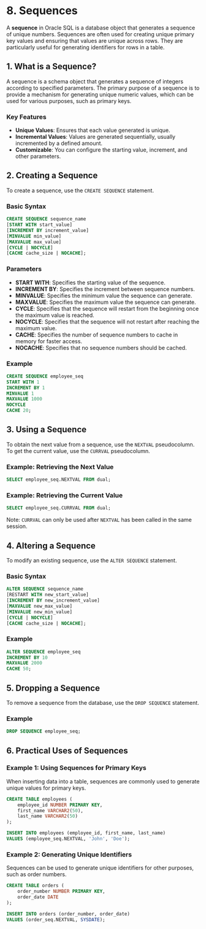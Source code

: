 # 8. Sequences

A **sequence** in Oracle SQL is a database object that generates a sequence of unique numbers. Sequences are often used for creating unique primary key values and ensuring that values are unique across rows. They are particularly useful for generating identifiers for rows in a table.

## 1. What is a Sequence?

A sequence is a schema object that generates a sequence of integers according to specified parameters. The primary purpose of a sequence is to provide a mechanism for generating unique numeric values, which can be used for various purposes, such as primary keys.

### Key Features

- **Unique Values**: Ensures that each value generated is unique.
- **Incremental Values**: Values are generated sequentially, usually incremented by a defined amount.
- **Customizable**: You can configure the starting value, increment, and other parameters.

## 2. Creating a Sequence

To create a sequence, use the `CREATE SEQUENCE` statement.

### Basic Syntax

```sql
CREATE SEQUENCE sequence_name
[START WITH start_value]
[INCREMENT BY increment_value]
[MINVALUE min_value]
[MAXVALUE max_value]
[CYCLE | NOCYCLE]
[CACHE cache_size | NOCACHE];
```

### Parameters

- **START WITH**: Specifies the starting value of the sequence.
- **INCREMENT BY**: Specifies the increment between sequence numbers.
- **MINVALUE**: Specifies the minimum value the sequence can generate.
- **MAXVALUE**: Specifies the maximum value the sequence can generate.
- **CYCLE**: Specifies that the sequence will restart from the beginning once the maximum value is reached.
- **NOCYCLE**: Specifies that the sequence will not restart after reaching the maximum value.
- **CACHE**: Specifies the number of sequence numbers to cache in memory for faster access.
- **NOCACHE**: Specifies that no sequence numbers should be cached.

### Example

```sql
CREATE SEQUENCE employee_seq
START WITH 1
INCREMENT BY 1
MINVALUE 1
MAXVALUE 1000
NOCYCLE
CACHE 20;
```

## 3. Using a Sequence

To obtain the next value from a sequence, use the `NEXTVAL` pseudocolumn. To get the current value, use the `CURRVAL` pseudocolumn.

### Example: Retrieving the Next Value

```sql
SELECT employee_seq.NEXTVAL FROM dual;
```

### Example: Retrieving the Current Value

```sql
SELECT employee_seq.CURRVAL FROM dual;
```

Note: `CURRVAL` can only be used after `NEXTVAL` has been called in the same session.

## 4. Altering a Sequence

To modify an existing sequence, use the `ALTER SEQUENCE` statement.

### Basic Syntax

```sql
ALTER SEQUENCE sequence_name
[RESTART WITH new_start_value]
[INCREMENT BY new_increment_value]
[MAXVALUE new_max_value]
[MINVALUE new_min_value]
[CYCLE | NOCYCLE]
[CACHE cache_size | NOCACHE];
```

### Example

```sql
ALTER SEQUENCE employee_seq
INCREMENT BY 10
MAXVALUE 2000
CACHE 50;
```

## 5. Dropping a Sequence

To remove a sequence from the database, use the `DROP SEQUENCE` statement.

### Example

```sql
DROP SEQUENCE employee_seq;
```

## 6. Practical Uses of Sequences

### Example 1: Using Sequences for Primary Keys

When inserting data into a table, sequences are commonly used to generate unique values for primary keys.

```sql
CREATE TABLE employees (
    employee_id NUMBER PRIMARY KEY,
    first_name VARCHAR2(50),
    last_name VARCHAR2(50)
);

INSERT INTO employees (employee_id, first_name, last_name)
VALUES (employee_seq.NEXTVAL, 'John', 'Doe');
```

### Example 2: Generating Unique Identifiers

Sequences can be used to generate unique identifiers for other purposes, such as order numbers.

```sql
CREATE TABLE orders (
    order_number NUMBER PRIMARY KEY,
    order_date DATE
);

INSERT INTO orders (order_number, order_date)
VALUES (order_seq.NEXTVAL, SYSDATE);
```
